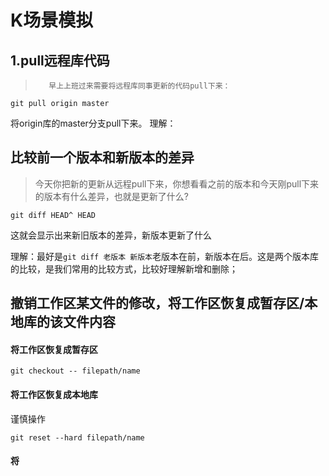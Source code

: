 # K场景模拟

## 1.pull远程库代码
>        早上上班过来需要将远程库同事更新的代码pull下来：
```
git pull origin master 
```
将origin库的master分支pull下来。
理解：

## 比较前一个版本和新版本的差异
>今天你把新的更新从远程pull下来，你想看看之前的版本和今天刚pull下来的版本有什么差异，也就是更新了什么?
```
git diff HEAD^ HEAD
```
这就会显示出来新旧版本的差异，新版本更新了什么


理解：最好是`git diff 老版本 新版本`老版本在前，新版本在后。这是两个版本库的比较，是我们常用的比较方式，比较好理解新增和删除；



## 撤销工作区某文件的修改，将工作区恢复成暂存区/本地库的该文件内容

#### 将工作区恢复成暂存区
```
git checkout -- filepath/name
```
#### 将工作区恢复成本地库
谨慎操作
```
git reset --hard filepath/name
```

#### 将